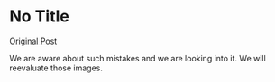 # No Title

[Original Post](https://discourse.onlinedegree.iitm.ac.in/t/171141/81)

<p>We are aware about such mistakes and we are looking into it. We will reevaluate those images.</p>